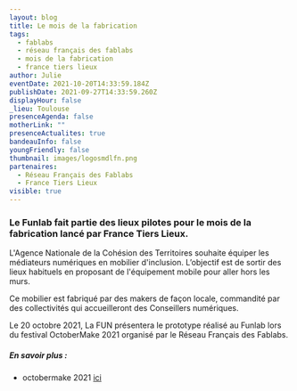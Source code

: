 ```yaml
---
layout: blog
title: Le mois de la fabrication
tags:
  - fablabs
  - réseau français des fablabs
  - mois de la fabrication
  - france tiers lieux
author: Julie
eventDate: 2021-10-20T14:33:59.184Z
publishDate: 2021-09-27T14:33:59.260Z
displayHour: false
_lieu: Toulouse
presenceAgenda: false
motherLink: ""
presenceActualites: true
bandeauInfo: false
youngFriendly: false
thumbnail: images/logosmdlfn.png
partenaires:
  - Réseau Français des Fablabs
  - France Tiers Lieux
visible: true
---
```

### Le Funlab fait partie des lieux pilotes pour le mois de la fabrication lancé par France Tiers Lieux. 

L'Agence Nationale de la Cohésion des Territoires souhaite équiper les médiateurs numériques en mobilier d'inclusion. L’objectif est de sortir des lieux habituels en proposant de l'équipement mobile pour aller hors les murs. 

Ce mobilier est fabriqué par des makers de façon locale, commandité par des collectivités qui accueilleront des Conseillers numériques. 

Le 20 octobre 2021, La FUN présentera le prototype réalisé au Funlab lors du festival OctoberMake 2021 organisé par le Réseau Français des Fablabs.

##### En savoir plus : 
* octobermake 2021 [ici]()
 